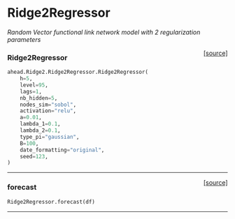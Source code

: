 # Ridge2Regressor

_Random Vector functional link network model with 2 regularization parameters_

<span style="float:right;">[[source]](https://github.com/Techtonique/ahead/ahead/Ridge2/Ridge2Regressor.py#L38)</span>

### Ridge2Regressor


```python
ahead.Ridge2.Ridge2Regressor.Ridge2Regressor(
    h=5,
    level=95,
    lags=1,
    nb_hidden=5,
    nodes_sim="sobol",
    activation="relu",
    a=0.01,
    lambda_1=0.1,
    lambda_2=0.1,
    type_pi="gaussian",
    B=100,
    date_formatting="original",
    seed=123,
)
```


----

<span style="float:right;">[[source]](https://github.com/Techtonique/ahead/ahead/Ridge2/Ridge2Regressor.py#L67)</span>

### forecast


```python
Ridge2Regressor.forecast(df)
```


----

